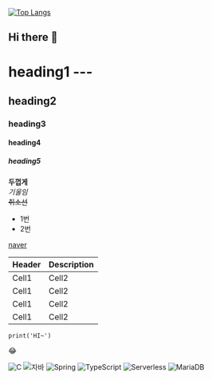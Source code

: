 [![Top Langs](https://github-readme-stats.vercel.app/api/top-langs/?username=yuna-data)](https://github.com/yuna-data/github-readme-stats)


## Hi there 👋

# heading1 ---
## heading2
### heading3
#### heading4
##### heading5

**두껍게** <br>
*기울임* <br>
~~취소선~~

* 1번
* 2번

[naver](https://www.naver.com)

|Header|Description|
|--|--|
|Cell1|Cell2|
|Cell1|Cell2|
|Cell1|Cell2|
|Cell1|Cell2|

```
print('HI~')
```
:joy:

![C](https://img.shields.io/badge/-C-123456?style=flat-square&logo=C&logoColor=black)
![자바](https://img.shields.io/badge/-자바-007396?style=flat&logo=Java&logoColor=ffffff)
![Spring](https://img.shields.io/badge/-Spring-6DB33F?style=for-the-badge&logo=Spring&logoColor=white)
![TypeScript](https://img.shields.io/badge/-TypeScript-3178C6?style=flat-square&logo=TypeScript&logoColor=white)
![Serverless](https://img.shields.io/badge/-Serverless-FD5750?style=flat-square&logo=Serverless&logoColor=magenta)
![MariaDB](https://img.shields.io/badge/-MariaDB-1F305F?style=flat-square&logo=mariadb&logoColor=white)
